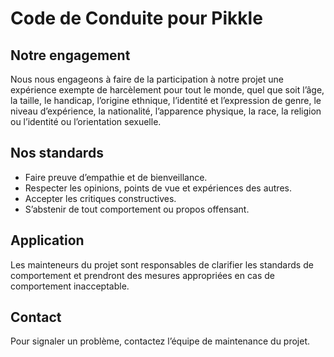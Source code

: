 # Code de Conduite pour Pikkle

## Notre engagement
Nous nous engageons à faire de la participation à notre projet une expérience exempte de harcèlement pour tout le monde, quel que soit l’âge, la taille, le handicap, l’origine ethnique, l’identité et l’expression de genre, le niveau d’expérience, la nationalité, l’apparence physique, la race, la religion ou l’identité ou l’orientation sexuelle.

## Nos standards
- Faire preuve d’empathie et de bienveillance.
- Respecter les opinions, points de vue et expériences des autres.
- Accepter les critiques constructives.
- S’abstenir de tout comportement ou propos offensant.

## Application
Les mainteneurs du projet sont responsables de clarifier les standards de comportement et prendront des mesures appropriées en cas de comportement inacceptable.

## Contact
Pour signaler un problème, contactez l’équipe de maintenance du projet.
